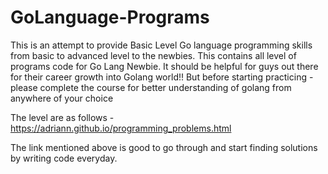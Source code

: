 # GoLanguage-Programs
This is an attempt to provide Basic Level Go language programming skills from basic to advanced level to the newbies. This contains all level of programs code for Go Lang Newbie. It should be helpful for guys out there for their career growth into Golang world!! But before starting practicing - please complete the course for better understanding of golang from anywhere of your choice

The level are as follows - https://adriann.github.io/programming_problems.html

The link mentioned above is good to go through and start finding solutions by writing code everyday.
